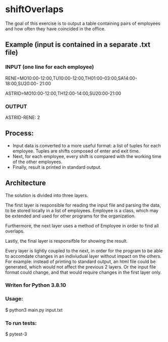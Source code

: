 # shiftOverlaps
The goal of this exercise is to output a table containing pairs of employees and how often they have coincided in the office.

## Example (input is contained in a separate .txt file)
### INPUT (one line for each employee)
RENE=MO10:00-12:00,TU10:00-12:00,TH01:00-03:00,SA14:00-18:00,SU20:00- 21:00

ASTRID=MO10:00-12:00,TH12:00-14:00,SU20:00-21:00

### OUTPUT
ASTRID-RENE: 2


## Process:
- Input data is converted to a more useful format: a list of tuples for each employee. Tuples are shifts composed of enter and exit time.
- Next, for each employee, every shift is compared with the working time of the other employees. 
- Finally, result is printed in standard output.

## Architecture
The solution is divided into three layers.

The first layer is responsible for reading the input file and parsing the data, to be stored locally in a list of employees. Employee is a class, which may be extended and used for other programs for the organization.

Furthermore, the next layer uses a method of Employee in order to find all overlaps.

Lastly, the final layer is responsifble for showing the result.

Every layer is lightly coupled to the next, in order for the program to be able to accomdate changes in an indiviudual layer without impact on the others. For example: instead of printing to standard output, an html file could be generated, which would not affect the previous 2 layers. Or the input file format could change, and that would require changes in the first layer only.

### Writen for Python 3.8.10
### Usage: 
$ python3 main.py input.txt

### To run tests: 
$ pytest-3